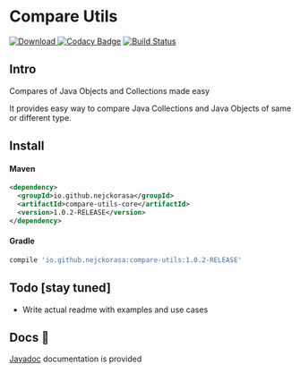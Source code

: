 # Compare Utils

[ ![Download](https://maven-badges.herokuapp.com/maven-central/io.github.nejckorasa/compare-utils-core/badge.svg) ](https://maven-badges.herokuapp.com/maven-central/io.github.nejckorasa/compare-utils-core)
[![Codacy Badge](https://api.codacy.com/project/badge/Grade/48793689ebd14073b3875b427792404d)](https://www.codacy.com/app/nejckorasa/compare-utils?utm_source=github.com&amp;utm_medium=referral&amp;utm_content=nejckorasa/compare-utils&amp;utm_campaign=Badge_Grade)
[![Build Status](https://travis-ci.com/nejckorasa/compare-utils.svg?branch=master)](https://travis-ci.com/nejckorasa/compare-utils)

## Intro 

Compares of Java Objects and Collections made easy

It provides easy way to compare Java Collections and Java Objects of same or different type.

## Install 

#### Maven

```xml
<dependency>
  <groupId>io.github.nejckorasa</groupId>
  <artifactId>compare-utils-core</artifactId>
  <version>1.0.2-RELEASE</version>
</dependency>
```

#### Gradle

```gradle
compile 'io.github.nejckorasa:compare-utils:1.0.2-RELEASE'
```

## Todo [stay tuned]

- Write actual readme with examples and use cases

## Docs 📄

[Javadoc](https://nejckorasa.github.io/compare-utils/) documentation is provided

